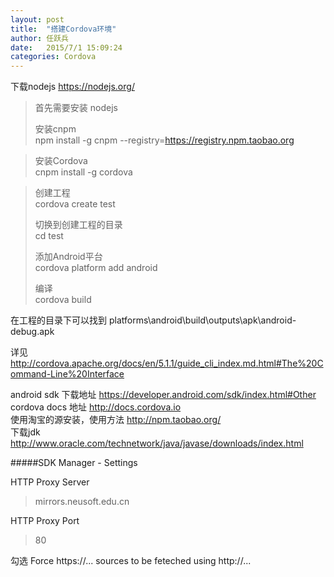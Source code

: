```yaml
---
layout: post
title:  "搭建Cordova环境"
author:	任跃兵
date:   2015/7/1 15:09:24    
categories: Cordova
---
```


下载nodejs <https://nodejs.org/>   
>首先需要安装 nodejs  
>
>安装cnpm  
>npm install -g cnpm --registry=https://registry.npm.taobao.org  

>安装Cordova   
>cnpm install -g cordova 

>创建工程  
>cordova create test
>
>切换到创建工程的目录  
>cd test
>  
>添加Android平台  
>cordova platform add android
>  
>编译  
>cordova build

在工程的目录下可以找到
platforms\android\build\outputs\apk\android-debug.apk 

详见 <http://cordova.apache.org/docs/en/5.1.1/guide_cli_index.md.html#The%20Command-Line%20Interface>  

android sdk 下载地址 <https://developer.android.com/sdk/index.html#Other>   
cordova docs 地址 <http://docs.cordova.io>  
使用淘宝的源安装，使用方法 <http://npm.taobao.org/>  
下载jdk <http://www.oracle.com/technetwork/java/javase/downloads/index.html>  

#####SDK Manager - Settings  

HTTP Proxy Server 

> mirrors.neusoft.edu.cn  
  
HTTP Proxy Port 	

> 80  

勾选 Force https://... sources to be feteched using http://...